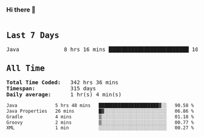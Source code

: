 ### Hi there 👋

<!--WakaTime-Start-->
<pre><h2>Last 7 Days</h2>Java              8 hrs 16 mins █████████████████████████ 100.00 %</br><h2>All Time</h2><strong>Total Time Coded:   </strong>342 hrs 36 mins</br><strong>Timespan:           </strong>315 days</br><strong>Daily average:      </strong>1 hr(s) 4 min(s)</pre>
<!--WakaTime-End-->

<!--START_SECTION:waka-->

```txt
Java              5 hrs 48 mins   ██████████████████████▓░░   90.58 %
Java Properties   26 mins         █▓░░░░░░░░░░░░░░░░░░░░░░░   06.86 %
Gradle            4 mins          ▒░░░░░░░░░░░░░░░░░░░░░░░░   01.18 %
Groovy            2 mins          ▒░░░░░░░░░░░░░░░░░░░░░░░░   00.77 %
XML               1 min           ░░░░░░░░░░░░░░░░░░░░░░░░░   00.27 %
```

<!--END_SECTION:waka-->

 <!-- waka-box start -->
 <!-- waka-box end -->
